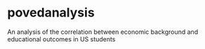 # povedanalysis
An analysis of the correlation between economic background and educational outcomes in US students
